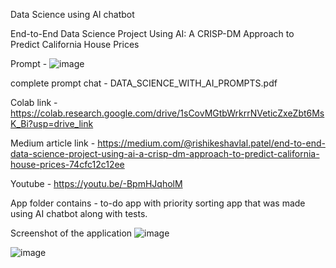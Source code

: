 Data Science using AI chatbot 

End-to-End Data Science Project Using AI: A CRISP-DM Approach to Predict California House Prices

Prompt  - ![image](https://github.com/user-attachments/assets/5eee5d4a-6804-4d64-8eb5-c1790c5b6517)

complete prompt chat - DATA_SCIENCE_WITH_AI_PROMPTS.pdf


Colab link - https://colab.research.google.com/drive/1sCovMGtbWrkrrNVeticZxeZbt6MsK_Bi?usp=drive_link

Medium article link - https://medium.com/@rishikeshavlal.patel/end-to-end-data-science-project-using-ai-a-crisp-dm-approach-to-predict-california-house-prices-74cfc12c12ee

Youtube - https://youtu.be/-BpmHJqholM

App folder contains - to-do app with priority sorting app that was made using AI chatbot along with tests.

Screenshot of the application 
![image](https://github.com/user-attachments/assets/b56a98fb-bc92-4f50-a08a-dfa8a044449f)

![image](https://github.com/user-attachments/assets/829e4ee7-7a9a-4c32-875f-f0d1d78a6315)



